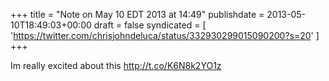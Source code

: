 +++
title = "Note on May 10 EDT 2013 at 14:49"
publishdate = 2013-05-10T18:49:03+00:00
draft = false
syndicated = [ 'https://twitter.com/chrisjohndeluca/status/332930299015090200?s=20' ]
+++

Im really excited about this
http://t.co/K6N8k2YO1z
